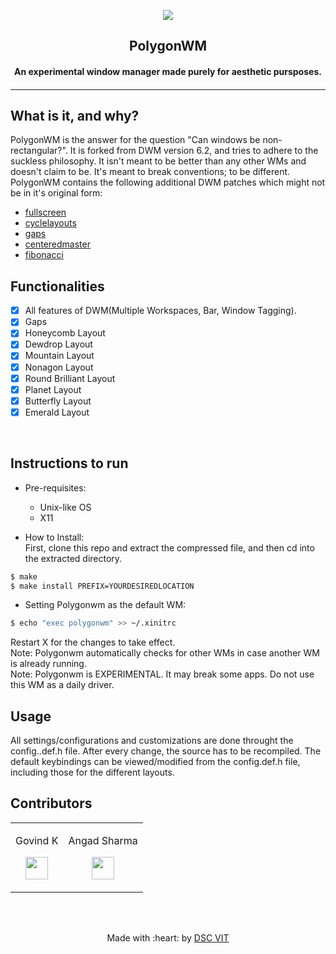 <p align="center">
<a href="https://dscvit.com">
	<img src="https://user-images.githubusercontent.com/30529572/72455010-fb38d400-37e7-11ea-9c1e-8cdeb5f5906e.png" />
</a>
	<h2 align="center">  PolygonWM  </h2>
	<h4 align="center">  An experimental window manager made purely for aesthetic pursposes.  <h4>
</p>

---
<!---
[![DOCS](https://img.shields.io/badge/Documentation-see%20docs-green?style=flat-square&logo=appveyor)](INSERT_LINK_FOR_DOCS_HERE) 
  [![UI ](https://img.shields.io/badge/User%20Interface-Link%20to%20UI-orange?style=flat-square&logo=appveyor)](INSERT_UI_LINK_HERE)
-->

## What is it, and why?  

PolygonWM is the answer for the question "Can windows be non-rectangular?". It is forked from DWM version 6.2, and tries to adhere to the suckless philosophy. It isn't meant to be better than any other WMs and doesn't claim to be. It's meant to break conventions; to be different. PolygonWM contains the following additional DWM patches which might not be in it's original form:  
- [fullscreen](https://dwm.suckless.org/patches/fullscreen/)
- [cyclelayouts](https://dwm.suckless.org/patches/cyclelayouts/)
- [gaps](https://dwm.suckless.org/patches/gaps/)
- [centeredmaster](https://dwm.suckless.org/patches/centeredmaster/)
- [fibonacci](https://dwm.suckless.org/patches/fibonacci/)

## Functionalities
- [X]  All features of DWM(Multiple Workspaces, Bar, Window Tagging).
- [X]  Gaps
- [X]  Honeycomb Layout
- [X]  Dewdrop Layout
- [X]  Mountain Layout
- [X]  Nonagon Layout
- [X]  Round Brilliant Layout
- [X]  Planet Layout
- [X]  Butterfly Layout
- [X]  Emerald Layout

<br>


## Instructions to run

* Pre-requisites:
	-  Unix-like OS
	-  X11

* How to Install:   
  First, clone this repo and extract the compressed file, and then cd into the extracted directory.
```bash
$ make
$ make install PREFIX=YOURDESIREDLOCATION
```

* Setting Polygonwm as the default WM:

```bash
$ echo "exec polygonwm" >> ~/.xinitrc
```
Restart X for the changes to take effect.  
Note: Polygonwm automatically checks for other WMs in case another WM is already running.  
Note: Polygonwm is EXPERIMENTAL. It may break some apps. Do not use this WM as a daily driver.  

## Usage  

All settings/configurations and customizations are done throught the config..def.h file. After every change, the source has to be recompiled. The default keybindings can be viewed/modified from the config.def.h file, including those for the different layouts.

## Contributors

<table>
<tr align="center">

<td>

Govind K

<p align="center">
</p>
<p align="center">
<a href = "https://github.com/Roidujeu"><img src = "http://www.iconninja.com/files/241/825/211/round-collaboration-social-github-code-circle-network-icon.svg" width="36" height = "36"/></a>
</p>
</td>


<td>

Angad Sharma

<p align="center">
</p>
<p align="center">
<a href = "https://github.com/L04DB4L4NC3R/"><img src = "http://www.iconninja.com/files/241/825/211/round-collaboration-social-github-code-circle-network-icon.svg" width="36" height = "36"/></a>
</p>
</td>



</tr>
  </table>

<br>
<br>

<p align="center">
	Made with :heart: by <a href="https://dscvit.com">DSC VIT</a>
</p>

